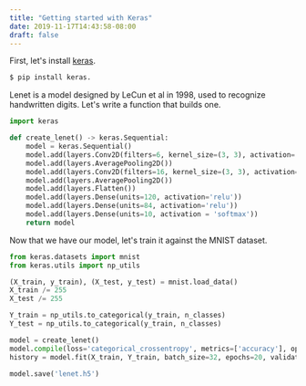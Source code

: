 ```yaml
---
title: "Getting started with Keras"
date: 2019-11-17T14:43:58-08:00
draft: false
---
```


First, let's install [keras](https//:keras.io).

```bash
$ pip install keras.
```

Lenet is a model designed by LeCun et al in 1998, used to recognize handwritten digits. Let's write a function that builds one.

```python
import keras

def create_lenet() -> keras.Sequential:
    model = keras.Sequential()
    model.add(layers.Conv2D(filters=6, kernel_size=(3, 3), activation='relu', input_shape=(28 , 28, 1)))
    model.add(layers.AveragePooling2D())
    model.add(layers.Conv2D(filters=16, kernel_size=(3, 3), activation='relu'))
    model.add(layers.AveragePooling2D())
    model.add(layers.Flatten())
    model.add(layers.Dense(units=120, activation='relu'))
    model.add(layers.Dense(units=84, activation='relu'))
    model.add(layers.Dense(units=10, activation = 'softmax'))
    return model
```

Now that we have our model, let's train it against the MNIST dataset.

```python
from keras.datasets import mnist
from keras.utils import np_utils

(X_train, y_train), (X_test, y_test) = mnist.load_data()
X_train /= 255
X_test /= 255

Y_train = np_utils.to_categorical(y_train, n_classes)
Y_test = np_utils.to_categorical(y_train, n_classes)

model = create_lenet()
model.compile(loss='categorical_crossentropy', metrics=['accuracy'], optimizer='sgd')
history = model.fit(X_train, Y_train, batch_size=32, epochs=20, validation_data=(X_test, Y_test))

model.save('lenet.h5')
```
